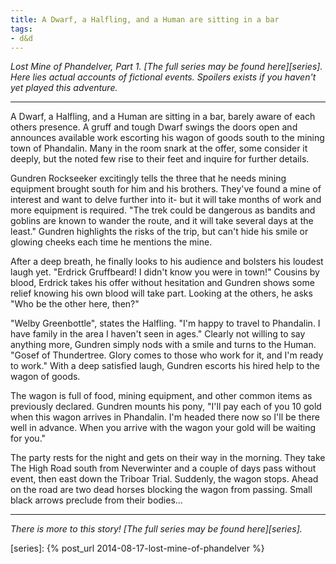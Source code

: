 ```yaml
---
title: A Dwarf, a Halfling, and a Human are sitting in a bar
tags:
- d&d
---
```


_Lost Mine of Phandelver, Part 1. [The full series may be found here][series]. Here lies actual accounts of fictional events. Spoilers exists if you haven't yet played this adventure._

---

A Dwarf, a Halfling, and a Human are sitting in a bar, barely aware of each others presence. A gruff and tough Dwarf swings the doors open and announces available work escorting his wagon of goods south to the mining town of Phandalin. Many in the room snark at the offer, some consider it deeply, but the noted few rise to their feet and inquire for further details.

Gundren Rockseeker excitingly tells the three that he needs mining equipment brought south for him and his brothers. They've found a mine of interest and want to delve further into it- but it will take months of work and more equipment is required. "The trek could be dangerous as bandits and goblins are known to wander the route, and it will take several days at the least." Gundren highlights the risks of the trip, but can't hide his smile or glowing cheeks each time he mentions the mine. 

After a deep breath, he finally looks to his audience and bolsters his loudest laugh yet. "Erdrick Gruffbeard! I didn't know you were in town!" Cousins by blood, Erdrick takes his offer without hesitation and Gundren shows some relief knowing his own blood will take part. Looking at the others, he asks "Who be the other here, then?"

"Welby Greenbottle", states the Halfling. "I'm happy to travel to Phandalin. I have family in the area I haven't seen in ages." Clearly not willing to say anything more, Gundren simply nods with a smile and turns to the Human. "Gosef of Thundertree. Glory comes to those who work for it, and I'm ready to work." With a deep satisfied laugh, Gundren escorts his hired help to the wagon of goods. 

The wagon is full of food, mining equipment, and other common items as previously declared. Gundren mounts his pony, "I'll pay each of you 10 gold when this wagon arrives in Phandalin. I'm headed there now so I'll be there well in advance. When you arrive with the wagon your gold will be waiting for you."

The party rests for the night and gets on their way in the morning. They take The High Road south from Neverwinter and a couple of days pass without event, then east down the Triboar Trial. Suddenly, the wagon stops. Ahead on the road are two dead horses blocking the wagon from passing. Small black arrows preclude from their bodies...

--- 

_There is more to this story! [The full series may be found here][series]._

[series]: {% post_url 2014-08-17-lost-mine-of-phandelver %}
